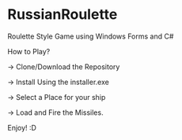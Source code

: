 # RussianRoulette
Roulette Style Game using Windows Forms and C#

How to Play?

-> Clone/Download the Repository

-> Install Using the installer.exe

-> Select a Place for your ship

-> Load and Fire the Missiles.

Enjoy! :D

